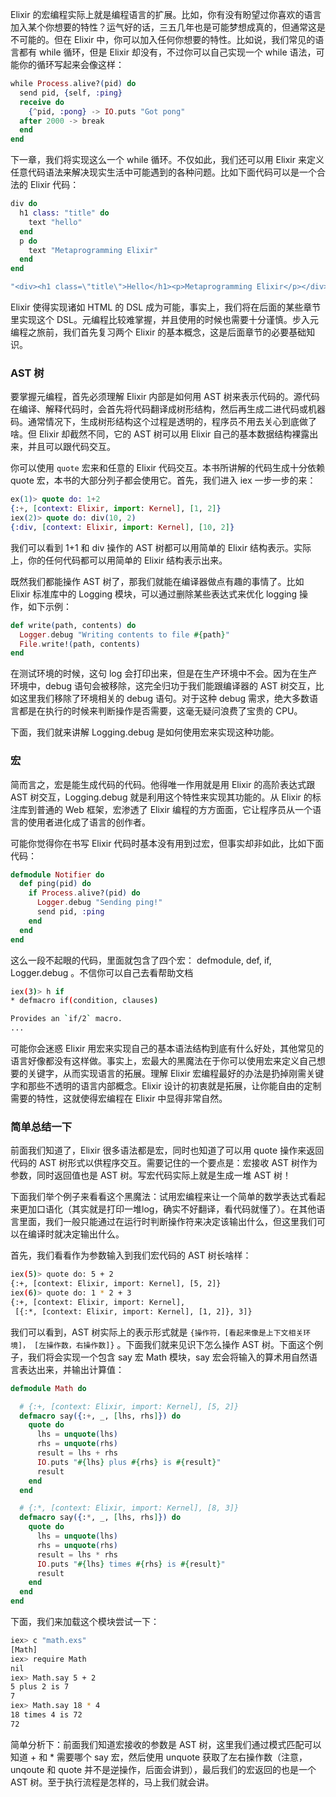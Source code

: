 Elixir 的宏编程实际上就是编程语言的扩展。比如，你有没有盼望过你喜欢的语言加入某个你想要的特性？运气好的话，三五几年也是可能梦想成真的，但通常这是不可能的。但在 Elixir 中，你可以加入任何你想要的特性。比如说，我们常见的语言都有 while 循环，但是 Elixir 却没有，不过你可以自己实现一个 while 语法，可能你的循环写起来会像这样：

```elixir
while Process.alive?(pid) do
  send pid, {self, :ping}
  receive do
    {^pid, :pong} -> IO.puts "Got pong"
  after 2000 -> break
  end
end
```

下一章，我们将实现这么一个 while 循环。不仅如此，我们还可以用 Elixir 来定义任意代码语法来解决现实生活中可能遇到的各种问题。比如下面代码可以是一个合法的 Elixir 代码：


```elixir
div do
  h1 class: "title" do
    text "hello"
  end
  p do
    text "Metaprogramming Elixir"
  end
end

"<div><h1 class=\"title\">Hello</h1><p>Metaprogramming Elixir</p></div>"
```

Elixir 使得实现诸如 HTML 的 DSL 成为可能，事实上，我们将在后面的某些章节里实现这个 DSL。元编程比较难掌握，并且使用的时候也需要十分谨慎。步入元编程之旅前，我们首先复习两个 Elixir 的基本概念，这是后面章节的必要基础知识。

### AST 树
要掌握元编程，首先必须理解 Elixir 内部是如何用 AST 树来表示代码的。源代码在编译、解释代码时，会首先将代码翻译成树形结构，然后再生成二进代码或机器码。通常情况下，生成树形结构这个过程是透明的，程序员不用去关心到底做了啥。但 Elixir 却截然不同，它的 AST 树可以用 Elixir 自己的基本数据结构裸露出来，并且可以跟代码交互。

你可以使用 `quote` 宏来和任意的 Elixir 代码交互。本书所讲解的代码生成十分依赖 quote 宏，本书的大部分列子都会使用它。首先，我们进入 iex 一步一步的来：


```elixir
ex(1)> quote do: 1+2
{:+, [context: Elixir, import: Kernel], [1, 2]}
iex(2)> quote do: div(10, 2)
{:div, [context: Elixir, import: Kernel], [10, 2]}
```

我们可以看到 1+1 和 div 操作的 AST 树都可以用简单的 Elixir 结构表示。实际上，你的任何代码都可以用简单的 Elixir 结构表示出来。

既然我们都能操作 AST 树了，那我们就能在编译器做点有趣的事情了。比如 Elixir 标准库中的 Logging 模块，可以通过删除某些表达式来优化 logging 操作，如下示例：


```elixir
def write(path, contents) do
  Logger.debug "Writing contents to file #{path}"
  File.write!(path, contents)
end
```

在测试环境的时候，这句 log 会打印出来，但是在生产环境中不会。因为在生产环境中，debug 语句会被移除，这完全归功于我们能跟编译器的 AST 树交互，比如这里我们移除了环境相关的 debug 语句。对于这种 debug 需求，绝大多数语言都是在执行的时候来判断操作是否需要，这毫无疑问浪费了宝贵的 CPU。

下面，我们就来讲解 Logging.debug 是如何使用宏来实现这种功能。

### 宏

简而言之，宏是能生成代码的代码。他得唯一作用就是用 Elixir 的高阶表达式跟 AST 树交互，Logging.debug 就是利用这个特性来实现其功能的。从 Elixir 的标注库到普通的 Web 框架，宏渗透了 Elixir 编程的方方面面，它让程序员从一个语言的使用者进化成了语言的创作者。

可能你觉得你在书写 Elixir 代码时基本没有用到过宏，但事实却非如此，比如下面代码：


```elixir
defmodule Notifier do
  def ping(pid) do
    if Process.alive?(pid) do
      Logger.debug "Sending ping!"
      send pid, :ping
    end
  end
end
```

这么一段不起眼的代码，里面就包含了四个宏： defmodule, def, if, Logger.debug 。不信你可以自己去看帮助文档


```bash
iex(3)> h if
* defmacro if(condition, clauses)

Provides an `if/2` macro.
...
```

可能你会迷惑 Elixir 用宏来实现自己的基本语法结构到底有什么好处，其他常见的语言好像都没有这样做。事实上，宏最大的黑魔法在于你可以使用宏来定义自己想要的关键字，从而实现语言的拓展。理解 Elixir 宏编程最好的办法是扔掉刚需关键字和那些不透明的语言内部概念。Elixir 设计的初衷就是拓展，让你能自由的定制需要的特性，这就使得宏编程在 Elixir 中显得非常自然。


### 简单总结一下

前面我们知道了，Elixir 很多语法都是宏，同时也知道了可以用 quote 操作来返回代码的 AST 树形式以供程序交互。需要记住的一个要点是：宏接收 AST 树作为参数，同时返回值也是 AST 树。写宏代码实际上就是生成一堆 AST 树！

下面我们举个例子来看看这个黑魔法：试用宏编程来让一个简单的数学表达式看起来更加口语化（其实就是打印一堆log，确实不好翻译，看代码就懂了）。在其他语言里面，我们一般只能通过在运行时判断操作符来决定该输出什么，但这里我们可以在编译时就决定输出什么。

首先，我们看看作为参数输入到我们宏代码的 AST 树长啥样：


```bash
iex(5)> quote do: 5 + 2
{:+, [context: Elixir, import: Kernel], [5, 2]}
iex(6)> quote do: 1 * 2 + 3
{:+, [context: Elixir, import: Kernel],
 [{:*, [context: Elixir, import: Kernel], [1, 2]}, 3]}
```

我们可以看到，AST 树实际上的表示形式就是 `{操作符，[看起来像是上下文相关环境]， [左操作数，右操作数]}` 。下面我们就来见识下怎么操作 AST 树。下面这个例子，我们将会实现一个包含 say 宏 Math 模块，say 宏会将输入的算术用自然语言表达出来，并输出计算值：


```elixir
defmodule Math do

  # {:+, [context: Elixir, import: Kernel], [5, 2]}
  defmacro say({:+, _, [lhs, rhs]}) do
    quote do
      lhs = unquote(lhs)
      rhs = unquote(rhs)
      result = lhs + rhs
      IO.puts "#{lhs} plus #{rhs} is #{result}"
      result
    end
  end

  # {:*, [context: Elixir, import: Kernel], [8, 3]}
  defmacro say({:*, _, [lhs, rhs]}) do
    quote do
      lhs = unquote(lhs)
      rhs = unquote(rhs)
      result = lhs * rhs
      IO.puts "#{lhs} times #{rhs} is #{result}"
      result
    end
  end
end
```

下面，我们来加载这个模块尝试一下：


```bash
iex> c "math.exs"
[Math]
iex> require Math
nil
iex> Math.say 5 + 2
5 plus 2 is 7
7
iex> Math.say 18 * 4
18 times 4 is 72
72
```

简单分析下：前面我们知道宏接收的参数是 AST 树，这里我们通过模式匹配可以知道 + 和 * 需要哪个 say 宏，然后使用 unquote 获取了左右操作数（注意，unqoute 和 quote 并不是逆操作，后面会讲到），最后我们的宏返回的也是一个 AST 树。至于执行流程是怎样的，马上我们就会讲。
